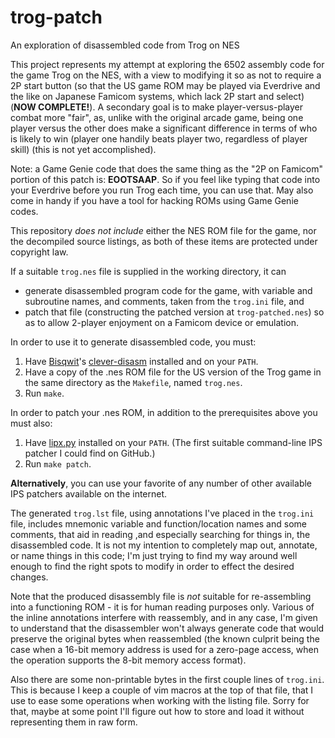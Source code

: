 # trog-patch
An exploration of disassembled code from Trog on NES

This project represents my attempt at exploring the 6502 assembly code for the game Trog on the NES, with a view to modifying it so as not to require a 2P start button (so that the US game ROM may be played via Everdrive and the like on Japanese Famicom systems, which lack 2P start and select) (**NOW COMPLETE!**). A secondary goal is to make player-versus-player combat more "fair", as, unlike with the original arcade game, being one player versus the other does make a significant difference in terms of who is likely to win (player one handily beats player two, regardless of player skill) (this is not yet accomplished).

Note: a Game Genie code that does the same thing as the "2P on Famicom" portion of this patch is: **EOOTSAAP**. So if you feel like typing that code into your Everdrive before you run Trog each time, you can use that. May also come in handy if you have a tool for hacking ROMs using Game Genie codes.

This repository *does not include* either the NES ROM file for the game, nor the decompiled source listings, as both of these items are protected under copyright law.

If a suitable `trog.nes` file is supplied in the working directory, it can
  * generate disassembled program code for the game, with variable and subroutine names, and comments, taken from the `trog.ini` file, and
  * patch that file (constructing the patched version at `trog-patched.nes`) so as to allow 2-player enjoyment on a Famicom device or emulation.

In order to use it to generate disassembled code, you must:
  1. Have [Bisqwit](http://bisqwit.iki.fi/)'s [clever-disasm](https://github.com/bisqwit/nescom) installed and on your `PATH`.
  1. Have a copy of the .nes ROM file for the US version of the Trog game in the same directory as the `Makefile`, named `trog.nes`.
  1. Run `make`.

In order to patch your .nes ROM, in addition to the prerequisites above you must also:
  1. Have [lipx.py](https://github.com/kylon/Lipx) installed on your `PATH`. (The first suitable command-line IPS patcher I could find on GitHub.)
  1. Run `make patch`.

**Alternatively**, you can use your favorite of any number of other available IPS patchers available on the internet.

The generated `trog.lst` file, using annotations I've placed in the `trog.ini` file, includes mnemonic variable and function/location names and some comments, that aid in reading ,and especially searching for things in, the disassembled code. It is not my intention to completely map out, annotate, or name things in this code; I'm just trying to find my way around well enough to find the right spots to modify in order to effect the desired changes.

Note that the produced disassembly file is *not* suitable for re-assembling into a functioning ROM - it is for human reading purposes only. Various of the inline annotations interfere with reassembly, and in any case, I'm given to understand that the disassembler won't always generate code that would preserve the original bytes when reassembled (the known culprit being the case when a 16-bit memory address is used for a zero-page access, when the operation supports the 8-bit memory access format).

Also there are some non-printable bytes in the first couple lines of `trog.ini`. This is because I keep a couple of vim macros at the top of that file, that I use to ease some operations when working with the listing file. Sorry for that, maybe at some point I'll figure out how to store and load it without representing them in raw form.
